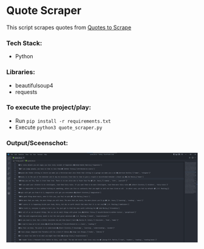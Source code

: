 # Quote Scraper
This script scrapes quotes from [Quotes to Scrape](http://quotes.toscrape.com)

### Tech Stack:
+ Python

### Libraries:
+ beautifulsoup4
+ requests

### To execute the project/play:
+ Run `pip install -r requirements.txt`
+ Execute `python3 quote_scraper.py`

### Output/Sceenschot:
![Screenshot](op1.png)